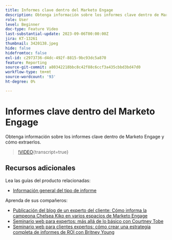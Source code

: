 ```yaml
---
title: Informes clave dentro del Marketo Engage
description: Obtenga información sobre los informes clave dentro de Marketo Engage y cómo extraerlos.
role: User
level: Beginner
doc-type: Feature Video
last-substantial-update: 2023-09-06T00:00:00Z
jira: KT-13261
thumbnail: 3420138.jpeg
hide: false
hidefromtoc: false
exl-id: c2973736-d4dc-492f-8815-9bc93dc5a870
feature: Reporting
source-git-commit: a80342218bbc8c42f88c6ccf3a435cbbd3bd47d0
workflow-type: tm+mt
source-wordcount: '93'
ht-degree: 0%

---
```


# Informes clave dentro del Marketo Engage

Obtenga información sobre los informes clave dentro de Marketo Engage y cómo extraerlos.

>[!VIDEO](https://video.tv.adobe.com/v/3420138/?learn=on){transcript=true}

## Recursos adicionales

Lea las guías del producto relacionadas:

* [Información general del tipo de informe](https://experienceleague.adobe.com/docs/marketo/using/product-docs/reporting/basic-reporting/report-types/report-type-overview.html?lang=en)

Aprenda de sus compañeros:

* [Publicación del blog de un experto del cliente: Cómo informa la campeona Chelsea Kiko en varios espacios de Marketo Engage](https://nation.marketo.com/t5/product-blogs/how-marketo-champion-chelsea-kiko-reports-in-various-marketo/ba-p/242627)
* [Seminario web para expertos: más allá de lo básico con Courtney Tobe](https://nation.marketo.com/t5/product-blogs/on-demand-webinar-beyond-the-basics-marketo-reporting/ba-p/302116)
* [Seminario web para clientes expertos: cómo crear una estrategia completa de informes de ROI con Britney Young](https://nation.marketo.com/t5/product-blogs/on-demand-webinar-rounding-out-your-reporting-how-to-build-a/ba-p/319082)
